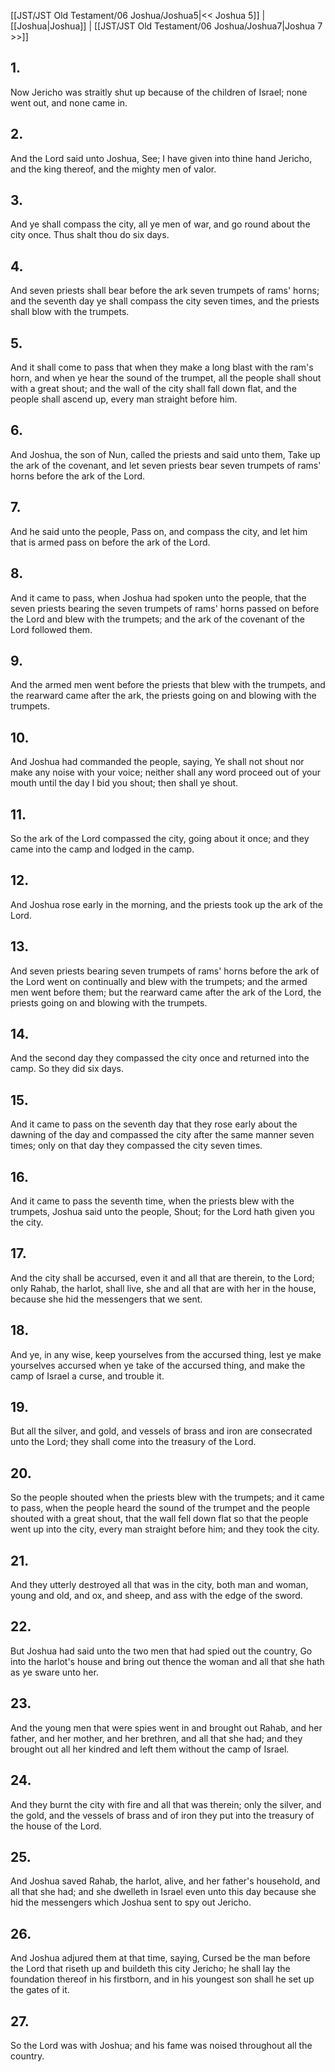 [[JST/JST Old Testament/06 Joshua/Joshua5|<< Joshua 5]] | [[Joshua|Joshua]] | [[JST/JST Old Testament/06 Joshua/Joshua7|Joshua 7 >>]]
## 1.
Now Jericho was straitly shut up because of the children of Israel; none went out, and none came in.
## 2.
And the Lord said unto Joshua, See; I have given into thine hand Jericho, and the king thereof, and the mighty men of valor.
## 3.
And ye shall compass the city, all ye men of war, and go round about the city once. Thus shalt thou do six days.
## 4.
And seven priests shall bear before the ark seven trumpets of rams\' horns; and the seventh day ye shall compass the city seven times, and the priests shall blow with the trumpets.
## 5.
And it shall come to pass that when they make a long blast with the ram\'s horn, and when ye hear the sound of the trumpet, all the people shall shout with a great shout; and the wall of the city shall fall down flat, and the people shall ascend up, every man straight before him.
## 6.
And Joshua, the son of Nun, called the priests and said unto them, Take up the ark of the covenant, and let seven priests bear seven trumpets of rams\' horns before the ark of the Lord.
## 7.
And he said unto the people, Pass on, and compass the city, and let him that is armed pass on before the ark of the Lord.
## 8.
And it came to pass, when Joshua had spoken unto the people, that the seven priests bearing the seven trumpets of rams\' horns passed on before the Lord and blew with the trumpets; and the ark of the covenant of the Lord followed them.
## 9.
And the armed men went before the priests that blew with the trumpets, and the rearward came after the ark, the priests going on and blowing with the trumpets.
## 10.
And Joshua had commanded the people, saying, Ye shall not shout nor make any noise with your voice; neither shall any word proceed out of your mouth until the day I bid you shout; then shall ye shout.
## 11.
So the ark of the Lord compassed the city, going about it once; and they came into the camp and lodged in the camp.
## 12.
And Joshua rose early in the morning, and the priests took up the ark of the Lord.
## 13.
And seven priests bearing seven trumpets of rams\' horns before the ark of the Lord went on continually and blew with the trumpets; and the armed men went before them; but the rearward came after the ark of the Lord, the priests going on and blowing with the trumpets.
## 14.
And the second day they compassed the city once and returned into the camp. So they did six days.
## 15.
And it came to pass on the seventh day that they rose early about the dawning of the day and compassed the city after the same manner seven times; only on that day they compassed the city seven times.
## 16.
And it came to pass the seventh time, when the priests blew with the trumpets, Joshua said unto the people, Shout; for the Lord hath given you the city.
## 17.
And the city shall be accursed, even it and all that are therein, to the Lord; only Rahab, the harlot, shall live, she and all that are with her in the house, because she hid the messengers that we sent.
## 18.
And ye, in any wise, keep yourselves from the accursed thing, lest ye make yourselves accursed when ye take of the accursed thing, and make the camp of Israel a curse, and trouble it.
## 19.
But all the silver, and gold, and vessels of brass and iron are consecrated unto the Lord; they shall come into the treasury of the Lord.
## 20.
So the people shouted when the priests blew with the trumpets; and it came to pass, when the people heard the sound of the trumpet and the people shouted with a great shout, that the wall fell down flat so that the people went up into the city, every man straight before him; and they took the city.
## 21.
And they utterly destroyed all that was in the city, both man and woman, young and old, and ox, and sheep, and ass with the edge of the sword.
## 22.
But Joshua had said unto the two men that had spied out the country, Go into the harlot\'s house and bring out thence the woman and all that she hath as ye sware unto her.
## 23.
And the young men that were spies went in and brought out Rahab, and her father, and her mother, and her brethren, and all that she had; and they brought out all her kindred and left them without the camp of Israel.
## 24.
And they burnt the city with fire and all that was therein; only the silver, and the gold, and the vessels of brass and of iron they put into the treasury of the house of the Lord.
## 25.
And Joshua saved Rahab, the harlot, alive, and her father\'s household, and all that she had; and she dwelleth in Israel even unto this day because she hid the messengers which Joshua sent to spy out Jericho.
## 26.
And Joshua adjured them at that time, saying, Cursed be the man before the Lord that riseth up and buildeth this city Jericho; he shall lay the foundation thereof in his firstborn, and in his youngest son shall he set up the gates of it.
## 27.
So the Lord was with Joshua; and his fame was noised throughout all the country.

